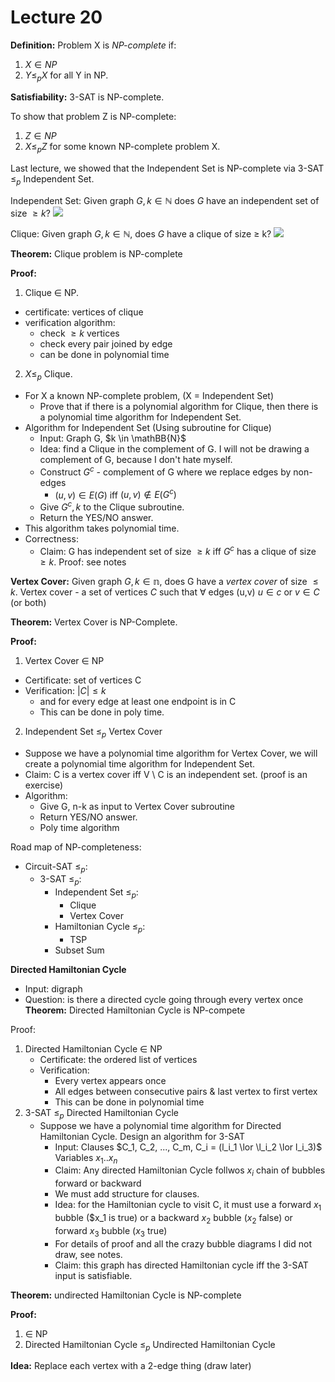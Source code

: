# Lecture 20

**Definition:** Problem X is *NP-complete* if:
1. $X \in NP$
2. $Y \leq_p X$ for all Y in NP.

**Satisfiability:** 3-SAT is NP-complete.

To show that problem Z is NP-complete:
1. $Z \in NP$
2. $X \leq_p Z$ for some known NP-complete problem X.

Last lecture, we showed that the Independent Set is NP-complete via 3-SAT $\leq_p$ Independent Set.

Independent Set: Given graph $G, k \in \mathbb{N}$ does $G$ have an independent set of size $\geq k$? ![](https://i.imgur.com/G68BSQN.png)

Clique: Given graph $G, k \in \mathbb{N}$, does $G$ have a clique of size $\geq$ k? ![](https://i.imgur.com/t0DgSFf.png)

**Theorem:** Clique problem is NP-complete

**Proof:**
1. Clique $\in$ NP.
* certificate: vertices of clique
* verification algorithm:
	* check $\geq k$ vertices
	* check every pair joined by edge
	* can be done in polynomial time
2. $X \leq_p$ Clique.
* For X a known NP-complete problem, (X = Independent Set)
	* Prove that if there is a polynomial algorithm for Clique, then there is a polynomial time algorithm for Independent Set.
* Algorithm for Independent Set (Using subroutine for Clique)
	* Input: Graph G, $k \in \mathBB{N}$
	* Idea: find a Clique in the complement of G. I will not be drawing a complement of G, because I don't hate myself.
	* Construct $G^c$ - complement of G where we replace edges by non-edges
		* $(u, v) \in E(G)$ iff $(u, v) \notin E(G^c)$
	* Give $G^c, k$ to the Clique subroutine.
	* Return the YES/NO answer.
* This algorithm takes polynomial time.
* Correctness:
	* Claim: G has independent set of size $\geq k$ iff $G^c$ has a clique of size $\geq k$. Proof: see notes

**Vertex Cover:** Given graph $G, k \in \mathbb{n}$, does G have a *vertex cover* of size $\leq k$. Vertex cover - a set of vertices $C$ such that $\forall$ edges (u,v) $u \in c$ or $v\in C$ (or both)

**Theorem:** Vertex Cover is NP-Complete.

**Proof:**
1. Vertex Cover $\in$ NP
* Certificate: set of vertices C
* Verification: $|C| \leq k$
	* and for every edge at least one endpoint is in C
	* This can be done in poly time.
2. Independent Set $\leq_p$ Vertex Cover
* Suppose we have a polynomial time algorithm for Vertex Cover, we will create a polynomial time algorithm for Independent Set.
* Claim: C is a vertex cover iff V \ C is an independent set. (proof is an exercise)
* Algorithm:
	* Give G, n-k as input to Vertex Cover subroutine
	* Return YES/NO answer.
	* Poly time algorithm

Road map of NP-completeness:
* Circuit-SAT $\leq_p$:
	* 3-SAT $\leq_p$:
		* Independent Set $\leq_p$:
			* Clique
			* Vertex Cover
		* Hamiltonian Cycle $\leq_p$:
			* TSP
		* Subset Sum

**Directed Hamiltonian Cycle**
* Input: digraph
* Question: is there a directed cycle going through every vertex once
**Theorem:** Directed Hamiltonian Cycle is NP-compete

Proof:
1. Directed Hamiltonian Cycle $\in$ NP
	* Certificate: the ordered list of vertices
	* Verification: 
		* Every vertex appears once
		* All edges between consecutive pairs & last vertex to first vertex
		* This can be done in polynomial time
2. 3-SAT $\leq_p$ Directed Hamiltonian Cycle
	* Suppose we have a polynomial time algorithm for Directed Hamiltonian Cycle. Design an algorithm for 3-SAT
		* Input: Clauses $C_1, C_2, ..., C_m, C_i = (l_i_1 \lor \l_i_2 \lor l_i_3)$ Variables $x_1 .. x_n$
		* Claim: Any directed Hamiltonian Cycle follwos $x_i$ chain of bubbles forward or backward
		* We must add structure for clauses. 
		* Idea: for the Hamiltonian cycle to visit C, it must use a forward $x_1$ bubble ($x_1 is true) or a backward $x_2$ bubble ($x_2$ false) or forward $x_3$ bubble ($x_3$ true)
		* For details of proof and all the crazy bubble diagrams I did not draw, see notes.
		* Claim: this graph has directed Hamiltonian cycle iff the 3-SAT input is satisfiable.

**Theorem:** undirected Hamiltonian Cycle is NP-complete

**Proof:**
1. $\in$ NP
2. Directed Hamiltonian Cycle $\leq_p$ Undirected Hamiltonian Cycle

**Idea:** Replace each vertex with a 2-edge thing (draw later)